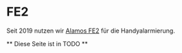 # FE2

Seit 2019 nutzen wir [Alamos FE2](https://www.alamos-gmbh.com) für die Handyalarmierung.


** Diese Seite ist in TODO **